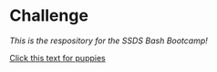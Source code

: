 # Challenge

*This is the respository for the SSDS Bash Bootcamp!*

[Click this text for puppies](https://www.rover.com/blog/wp-content/uploads/2018/11/dachshund-1519374_1920.jpg)

